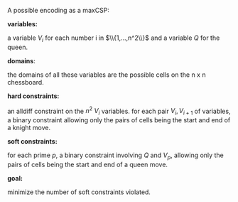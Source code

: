 A possible encoding as a maxCSP:

**variables:**

a variable $V_i$ for each number i in $\\{1,...,n^2\\}$ and
a variable $Q$ for the queen.

**domains**:

the domains of all these variables are the possible cells on the n x n chessboard.

**hard constraints:**

an alldiff constraint on the $n^2$ $V_i$ variables.
for each pair $V_i, V_{i+1}$ of variables, a binary constraint allowing only the pairs of cells being the start and end of a knight move.

**soft constraints:**

for each prime $p$, a binary constraint involving $Q$ and $V_p$, allowing only the pairs of cells being the start and end of a queen move.

**goal:**

minimize the number of soft constraints violated.